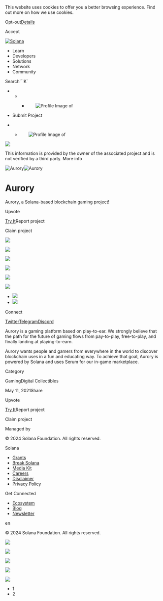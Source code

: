 This website uses cookies to offer you a better browsing experience. Find out
more on how we use cookies.

Opt-out[Details](/privacy-policy#collection-of-information)

Accept

[![Solana](/_next/static/media/logotype.e4df684f.svg)](/)

  * Learn
  * Developers
  * Solutions
  * Network
  * Community

Search```K`

  *   *   * ![](data:image/svg+xml,%3csvg%20xmlns=%27http://www.w3.org/2000/svg%27%20version=%271.1%27%20width=%2728%27%20height=%2728%27/%3e)![Profile Image of ](/_next/static/media/ecosystem_user.7ebb52fa.svg)

  * Submit Project
  *   * ![](data:image/svg+xml,%3csvg%20xmlns=%27http://www.w3.org/2000/svg%27%20version=%271.1%27%20width=%2728%27%20height=%2728%27/%3e)![Profile Image of ](/_next/static/media/ecosystem_user.7ebb52fa.svg)

![](/_next/image?url=%2F_next%2Fstatic%2Fmedia%2Fhero.631479cd.png&w=3840&q=75)

This information is provided by the owner of the associated project and is not
verified by a third party. More info

![Aurory](/_next/image?url=%2Fapi%2Fprojectimg%2Fckwgwih5b36779eysx6bf1a1yz%3Ftype%3DLOGO&w=3840&q=75)![Aurory](/_next/image?url=%2Fapi%2Fprojectimg%2Fckwgwih5b36779eysx6bf1a1yz%3Ftype%3DLOGO&w=3840&q=75)

# Aurory

Aurory, a Solana-based blockchain gaming project!

Upvote

[Try It](https://app.aurory.io/)Report project

Claim project

![](/api/projectimg/ckwgwih5b36779eysx6bf1a1yz?type=IMG&number=0)

![](/api/projectimg/ckwgwih5b36779eysx6bf1a1yz?type=IMG&number=1)

![](/api/projectimg/ckwgwih5b36779eysx6bf1a1yz?type=IMG&number=0)

![](/api/projectimg/ckwgwih5b36779eysx6bf1a1yz?type=IMG&number=1)

![](/api/projectimg/ckwgwih5b36779eysx6bf1a1yz?type=IMG&number=0)

![](/api/projectimg/ckwgwih5b36779eysx6bf1a1yz?type=IMG&number=1)

  * ![](/_next/image?url=%2Fapi%2Fprojectimg%2Fckwgwih5b36779eysx6bf1a1yz%3Ftype%3DIMG%26number%3D0&w=3840&q=75)
  * ![](/_next/image?url=%2Fapi%2Fprojectimg%2Fckwgwih5b36779eysx6bf1a1yz%3Ftype%3DIMG%26number%3D1&w=3840&q=75)

Connect

[Twitter](https://twitter.com/AuroryProject)[Telegram](https://t.me/aurory_project)[Discord](https://discord.com/invite/aurory)

Aurory is a gaming platform based on play-to-ear. We strongly believe that the
path for the future of gaming flows from pay-to-play, free-to-play, and
finally landing at playing-to-earn.

Aurory wants people and gamers from everywhere in the world to discover
blockchain uses in a fun and educating way. To achieve that goal, Aurory is
powered by Solana and uses Serum for our in-game marketplace.

Category

GamingDigital Collectibles

May 11, 2021Share

Upvote

[Try It](https://app.aurory.io/)Report project

Claim project

Managed by

[](/)

[](/youtube)[](/twitter)[](/discord)[](/reddit)[](/github)[](/telegram)

© 2024 Solana Foundation. All rights reserved.

Solana

  * [Grants](https://solana.org/grants)
  * [Break Solana](https://break.solana.com/)
  * [Media Kit](/branding)
  * [Careers](https://jobs.solana.com/)
  * [Disclaimer](/tos)
  * [Privacy Policy](/privacy-policy)

Get Connected

  * [Ecosystem](/ecosystem)
  * [Blog](/news)
  * [Newsletter](/newsletter)

en

© 2024 Solana Foundation. All rights reserved.

![](/api/projectimg/ckwgwih5b36779eysx6bf1a1yz?type=IMG&number=1)

![](/api/projectimg/ckwgwih5b36779eysx6bf1a1yz?type=IMG&number=0)

![](/api/projectimg/ckwgwih5b36779eysx6bf1a1yz?type=IMG&number=1)

![](/api/projectimg/ckwgwih5b36779eysx6bf1a1yz?type=IMG&number=0)

![](/api/projectimg/ckwgwih5b36779eysx6bf1a1yz?type=IMG&number=1)

  * 1
  * 2

